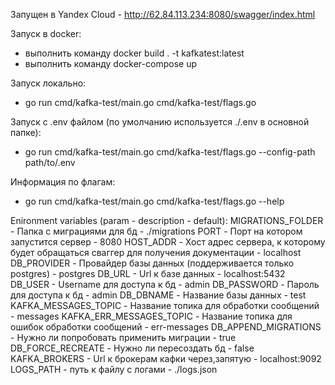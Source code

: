 Запущен в Yandex Cloud - http://62.84.113.234:8080/swagger/index.html

Запуск в docker:
- выполнить команду docker build . -t kafkatest:latest
- выполнить команду docker-compose up

Запуск локально:
- go run cmd/kafka-test/main.go cmd/kafka-test/flags.go

Запуск с .env файлом (по умолчанию используется ./.env в основной папке):
- go run cmd/kafka-test/main.go cmd/kafka-test/flags.go --config-path path/to/.env

Информация по флагам:
- go run cmd/kafka-test/main.go cmd/kafka-test/flags.go --help

Enironment variables (param - description - default):
MIGRATIONS_FOLDER - Папка с миграциями для бд - ./migrations
PORT - Порт на котором запустится сервер - 8080
HOST_ADDR - Хост адрес сервера, к которому будет обращаться сваггер для получения документации - localhost
DB_PROVIDER - Провайдер базы данных (поддерживается только postgres) - postgres
DB_URL - Url к базе данных - localhost:5432
DB_USER - Username для доступа к бд - admin
DB_PASSWORD - Пароль для доступа к бд - admin
DB_DBNAME - Название базы данных - test
KAFKA_MESSAGES_TOPIC - Название топика для обработки сообщений - messages
KAFKA_ERR_MESSAGES_TOPIC - Название топика для ошибок обработки сообщений - err-messages
DB_APPEND_MIGRATIONS - Нужно ли попробовать применить миграции - true
DB_FORCE_RECREATE - Нужно ли пересоздать бд - false
KAFKA_BROKERS - Url к брокерам кафки через,запятую - localhost:9092
LOGS_PATH - путь к файлу с логами - ./logs.json